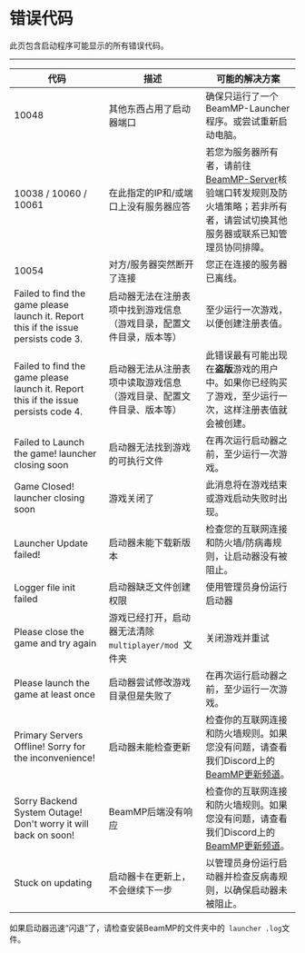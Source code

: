 # 错误代码

此页包含启动程序可能显示的所有错误代码。

---

代码 | 描述 | 可能的解决方案
--- | --- | ---
10048 | 其他东西占用了启动器端口 | 确保只运行了一个BeamMP-Launcher程序。或尝试重新启动电脑。
10038 / 10060 / 10061 | 在此指定的IP和/或端口上没有服务器应答 | 若您为服务器所有者，请前往[BeamMP-Server](https://docs.beammp.com/server/create-a-server)核验端口转发规则及防火墙策略；若非所有者，请尝试切换其他服务器或联系已知管理员协同排障。
10054 | 对方/服务器突然断开了连接 | 您正在连接的服务器已离线。
Failed to find the game please launch it. Report this if the issue persists code 3. | 启动器无法在注册表项中找到游戏信息（游戏目录，配置文件目录，版本等） | 至少运行一次游戏，以便创建注册表值。
Failed to find the game please launch it. Report this if the issue persists code 4. | 启动器无法从注册表项中读取游戏信息（游戏目录、配置文件目录、版本等） | 此错误最有可能出现在**盗版**游戏的用户中。如果你已经购买了游戏，至少运行一次，这样注册表值就会被创建。
Failed to Launch the game! launcher closing soon | 启动器无法找到游戏的可执行文件 | 在再次运行启动器之前，至少运行一次游戏。
Game Closed! launcher closing soon | 游戏关闭了 | 此消息将在游戏结束或游戏启动失败时出现。
Launcher Update failed! | 启动器未能下载新版本 | 检查您的互联网连接和防火墙/防病毒规则，让启动器没有被阻止。
Logger file init failed | 启动器缺乏文件创建权限 | 使用管理员身份运行启动器
Please close the game and try again | 游戏已经打开，启动器无法清除`multiplayer/mod `文件夹 | 关闭游戏并重试
Please launch the game at least once | 启动器尝试修改游戏目录但是失败了 | 在再次运行启动器之前，至少运行一次游戏。
Primary Servers Offline! Sorry for the inconvenience! | 启动器未能检查更新 | 检查你的互联网连接和防火墙规则。如果您没有问题，请查看我们Discord上的[BeamMP更新频道](https://discord.com/channels/601558901657305098/697596153943949352)。
Sorry Backend System Outage! Don't worry it will back on soon! | BeamMP后端没有响应 | 检查你的互联网连接和防火墙规则。如果您没有问题，请查看我们Discord上的[BeamMP更新频道](https://discord.com/channels/601558901657305098/697596153943949352)。
Stuck on updating | 启动器卡在更新上，不会继续下一步 | 以管理员身份运行启动器并检查反病毒规则，以确保启动器未被阻止。

如果启动器迅速“闪退”了，请检查安装BeamMP的文件夹中的` launcher .log`文件。
